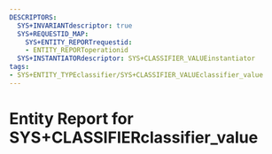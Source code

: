 ```yaml
---
DESCRIPTORS:
  SYS+INVARIANTdescriptor: true
  SYS+REQUESTID_MAP:
    SYS+ENTITY_REPORTrequestid:
    - ENTITY_REPORToperationid
  SYS+INSTANTIATORdescriptor: SYS+CLASSIFIER_VALUEinstantiator
tags:
- SYS+ENTITY_TYPEclassifier/SYS+CLASSIFIER_VALUEclassifier_value
---
```

# Entity Report for SYS+CLASSIFIERclassifier_value

